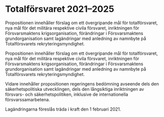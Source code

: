 # Totalförsvaret 2021–2025

Propositionen innehåller förslag om ett övergripande mål för totalförsvaret, nya mål för det militära respektive civila försvaret, inriktningen för Försvarsmaktens krigsorganisation, förändringar i Försvarsmaktens grundorganisation samt lagändringar med anledning av namnbyte på Totalförsvarets rekryteringsmyndighet.

Propositionen innehåller förslag om ett övergripande mål för totalförsvaret, nya mål för det militära respektive civila försvaret, inriktningen för Försvarsmaktens krigsorganisation, förändringar i Försvarsmaktens grundorganisation samt lagändringar med anledning av namnbyte på Totalförsvarets rekryteringsmyndighet.

Vidare innehåller propositionen regeringens bedömning avseende dels den säkerhetspolitiska utvecklingen, dels den långsiktiga inriktningen av försvars- och säkerhetspolitiken, inklusive de internationella försvarssamarbetena.

Lagändringarna föreslås träda i kraft den 1 februari 2021.

